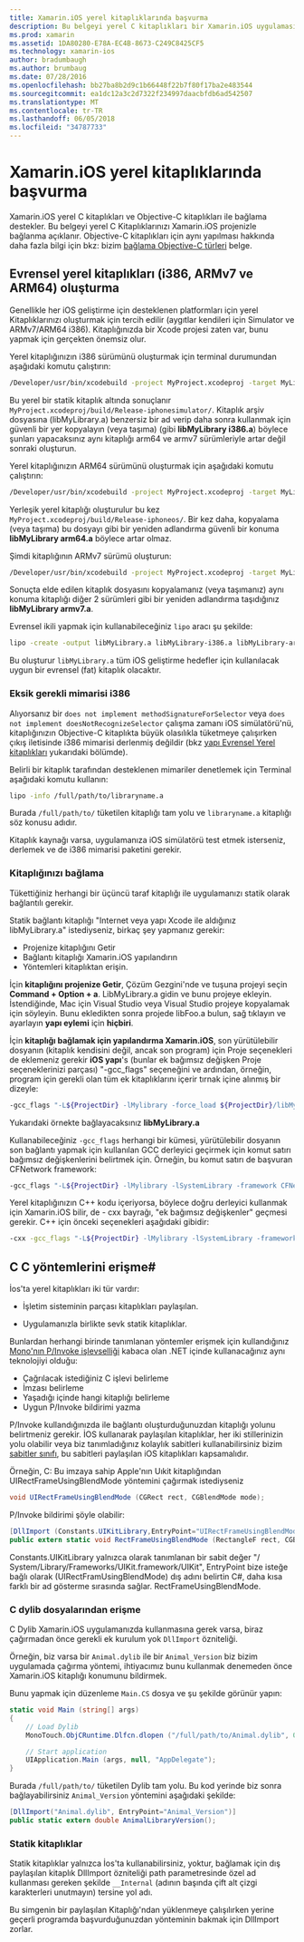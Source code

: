 ```yaml
---
title: Xamarin.iOS yerel kitaplıklarında başvurma
description: Bu belgeyi yerel C kitaplıkları bir Xamarin.iOS uygulamasına bağlamak nasıl açıklanır. Evrensel yerel kitaplıkları ve erişilirken C yöntemlerini C# ' dan nasıl oluşturulacağını açıklar.
ms.prod: xamarin
ms.assetid: 1DA80280-E78A-EC4B-8673-C249C8425CF5
ms.technology: xamarin-ios
author: bradumbaugh
ms.author: brumbaug
ms.date: 07/28/2016
ms.openlocfilehash: bb27ba8b2d9c1b66448f22b7f80f17ba2e483544
ms.sourcegitcommit: ea1dc12a3c2d7322f234997daacbfdb6ad542507
ms.translationtype: MT
ms.contentlocale: tr-TR
ms.lasthandoff: 06/05/2018
ms.locfileid: "34787733"
---
```

# <a name="referencing-native-libraries-in-xamarinios"></a>Xamarin.iOS yerel kitaplıklarında başvurma

Xamarin.iOS yerel C kitaplıkları ve Objective-C kitaplıkları ile bağlama destekler. Bu belgeyi yerel C Kitaplıklarınızı Xamarin.iOS projenizle bağlanma açıklanır. Objective-C kitaplıkları için aynı yapılması hakkında daha fazla bilgi için bkz: bizim [bağlama Objective-C türleri](~/ios/platform/binding-objective-c/index.md) belge.

<a name="building_native" />

## <a name="building-universal-native-libraries-i386-armv7-and-arm64"></a>Evrensel yerel kitaplıkları (i386, ARMv7 ve ARM64) oluşturma

Genellikle her iOS geliştirme için desteklenen platformları için yerel Kitaplıklarınızı oluşturmak için tercih edilir (aygıtlar kendileri için Simulator ve ARMv7/ARM64 i386). Kitaplığınızda bir Xcode projesi zaten var, bunu yapmak için gerçekten önemsiz olur.

Yerel kitaplığınızın i386 sürümünü oluşturmak için terminal durumundan aşağıdaki komutu çalıştırın:

```bash
/Developer/usr/bin/xcodebuild -project MyProject.xcodeproj -target MyLibrary -sdk iphonesimulator -arch i386 -configuration Release clean build
```

Bu yerel bir statik kitaplık altında sonuçlanır `MyProject.xcodeproj/build/Release-iphonesimulator/`. Kitaplık arşiv dosyasına (libMyLibrary.a) benzersiz bir ad verip daha sonra kullanmak için güvenli bir yer kopyalayın (veya taşıma) (gibi **libMyLibrary i386.a**) böylece şunları yapacaksınız aynı kitaplığı arm64 ve armv7 sürümleriyle artar değil sonraki oluşturun.

Yerel kitaplığınızın ARM64 sürümünü oluşturmak için aşağıdaki komutu çalıştırın:

```bash
/Developer/usr/bin/xcodebuild -project MyProject.xcodeproj -target MyLibrary -sdk iphoneos -arch arm64 -configuration Release clean build
```

Yerleşik yerel kitaplığı oluşturulur bu kez `MyProject.xcodeproj/build/Release-iphoneos/`. Bir kez daha, kopyalama (veya taşıma) bu dosyayı gibi bir yeniden adlandırma güvenli bir konuma **libMyLibrary arm64.a** böylece artar olmaz.

Şimdi kitaplığının ARMv7 sürümü oluşturun:

```bash
/Developer/usr/bin/xcodebuild -project MyProject.xcodeproj -target MyLibrary -sdk iphoneos -arch armv7 -configuration Release clean build
```

Sonuçta elde edilen kitaplık dosyasını kopyalamanız (veya taşımanız) aynı konuma kitaplığı diğer 2 sürümleri gibi bir yeniden adlandırma taşıdığınız **libMyLibrary armv7.a**.

Evrensel ikili yapmak için kullanabileceğiniz `lipo` aracı şu şekilde:

```bash
lipo -create -output libMyLibrary.a libMyLibrary-i386.a libMyLibrary-arm64.a libMyLibrary-armv7.a
```

Bu oluşturur `libMyLibrary.a` tüm iOS geliştirme hedefler için kullanılacak uygun bir evrensel (fat) kitaplık olacaktır.


### <a name="missing-required-architecture-i386"></a>Eksik gerekli mimarisi i386

Alıyorsanız bir `does not implement methodSignatureForSelector` veya `does not implement doesNotRecognizeSelector` çalışma zamanı iOS simülatörü'nü, kitaplığınızın Objective-C kitaplıkta büyük olasılıkla tüketmeye çalışırken çıkış iletisinde i386 mimarisi derlenmiş değildir (bkz [yapı Evrensel Yerel kitaplıkları](#building_native) yukarıdaki bölümde).

Belirli bir kitaplık tarafından desteklenen mimariler denetlemek için Terminal aşağıdaki komutu kullanın:

```bash
lipo -info /full/path/to/libraryname.a
```

Burada `/full/path/to/` tüketilen kitaplığı tam yolu ve `libraryname.a` kitaplığı söz konusu adıdır.

Kitaplık kaynağı varsa, uygulamanıza iOS simülatörü test etmek isterseniz, derlemek ve de i386 mimarisi paketini gerekir.

### <a name="linking-your-library"></a>Kitaplığınızı bağlama

Tükettiğiniz herhangi bir üçüncü taraf kitaplığı ile uygulamanızı statik olarak bağlantılı gerekir. 

Statik bağlantı kitaplığı "Internet veya yapı Xcode ile aldığınız libMyLibrary.a" istediyseniz, birkaç şey yapmanız gerekir:

-  Projenize kitaplığını Getir
-  Bağlantı kitaplığı Xamarin.iOS yapılandırın
-  Yöntemleri kitaplıktan erişin.


İçin **kitaplığını projenize Getir**, Çözüm Gezgini'nde ve tuşuna projeyi seçin **Command + Option + a**. LibMyLibrary.a gidin ve bunu projeye ekleyin. İstendiğinde, Mac için Visual Studio veya Visual Studio projeye kopyalamak için söyleyin. Bunu ekledikten sonra projede libFoo.a bulun, sağ tıklayın ve ayarlayın **yapı eylemi** için **hiçbiri**.

İçin **kitaplığı bağlamak için yapılandırma Xamarin.iOS**, son yürütülebilir dosyanın (kitaplık kendisini değil, ancak son program) için Proje seçenekleri de eklemeniz gerekir **iOS yapı**'s (bunlar ek bağımsız değişken Proje seçeneklerinizi parçası) "-gcc_flags" seçeneğini ve ardından, örneğin, program için gerekli olan tüm ek kitaplıklarını içerir tırnak içine alınmış bir dizeyle:

```bash
-gcc_flags "-L${ProjectDir} -lMylibrary -force_load ${ProjectDir}/libMyLibrary.a"
```

Yukarıdaki örnekte bağlayacaksınız **libMyLibrary.a**

Kullanabileceğiniz `-gcc_flags` herhangi bir kümesi, yürütülebilir dosyanın son bağlantı yapmak için kullanılan GCC derleyici geçirmek için komut satırı bağımsız değişkenlerini belirtmek için. Örneğin, bu komut satırı de başvuran CFNetwork framework:

```bash
-gcc_flags "-L${ProjectDir} -lMylibrary -lSystemLibrary -framework CFNetwork -force_load ${ProjectDir}/libMyLibrary.a"
```

Yerel kitaplığınızın C++ kodu içeriyorsa, böylece doğru derleyici kullanmak için Xamarin.iOS bilir, de - cxx bayrağı, "ek bağımsız değişkenler" geçmesi gerekir. C++ için önceki seçenekleri aşağıdaki gibidir:

```bash
-cxx -gcc_flags "-L${ProjectDir} -lMylibrary -lSystemLibrary -framework CFNetwork -force_load ${ProjectDir}/libMyLibrary.a"
```

<a name="Accessing_C_Methods_from_C#" />

## <a name="accessing-c-methods-from-c35"></a>C C yöntemlerini erişme&#35;

İos'ta yerel kitaplıkları iki tür vardır:

-  İşletim sisteminin parçası kitaplıkları paylaşılan.

-  Uygulamanızla birlikte sevk statik kitaplıklar.


Bunlardan herhangi birinde tanımlanan yöntemler erişmek için kullandığınız [Mono'nın P/Invoke işlevselliği](http://www.mono-project.com/docs/advanced/pinvoke/) kabaca olan .NET içinde kullanacağınız aynı teknolojiyi olduğu:

-  Çağrılacak istediğiniz C işlevi belirleme
-  İmzası belirleme
-  Yaşadığı içinde hangi kitaplığı belirleme
-  Uygun P/Invoke bildirimi yazma


P/Invoke kullandığınızda ile bağlantı oluşturduğunuzdan kitaplığı yolunu belirtmeniz gerekir. İOS kullanarak paylaşılan kitaplıklar, her iki stillerinizin yolu olabilir veya biz tanımladığınız kolaylık sabitleri kullanabilirsiniz bizim [sabitler sınıfı](https://developer.xamarin.com/api/type/Constants/), bu sabitleri paylaşılan iOS kitaplıkları kapsamalıdır.

Örneğin, C: Bu imzaya sahip Apple'nın Uıkit kitaplığından UIRectFrameUsingBlendMode yöntemini çağırmak istediyseniz

```csharp
void UIRectFrameUsingBlendMode (CGRect rect, CGBlendMode mode);
```

P/Invoke bildirimi şöyle olabilir:

```csharp
[DllImport (Constants.UIKitLibrary,EntryPoint="UIRectFrameUsingBlendMode")]
public extern static void RectFrameUsingBlendMode (RectangleF rect, CGBlendMode blendMode);
```

Constants.UIKitLibrary yalnızca olarak tanımlanan bir sabit değer "/ System/Library/Frameworks/UIKit.framework/UIKit", EntryPoint bize isteğe bağlı olarak (UIRectFramUsingBlendMode) dış adını belirtin C#, daha kısa farklı bir ad gösterme sırasında sağlar. RectFrameUsingBlendMode.

<a name="Accessing_C_Dylibs" />

### <a name="accessing-c-dylibs"></a>C dylib dosyalarından erişme

C Dylib Xamarin.iOS uygulamanızda kullanmasına gerek varsa, biraz çağırmadan önce gerekli ek kurulum yok `DllImport` özniteliği.

Örneğin, biz varsa bir `Animal.dylib` ile bir `Animal_Version` biz bizim uygulamada çağırma yöntemi, ihtiyacımız bunu kullanmak denemeden önce Xamarin.iOS kitaplığı konumunu bildirmek.

Bunu yapmak için düzenleme `Main.CS` dosya ve şu şekilde görünür yapın:

```csharp
static void Main (string[] args)
{
    // Load Dylib
    MonoTouch.ObjCRuntime.Dlfcn.dlopen ("/full/path/to/Animal.dylib", 0);

    // Start application
    UIApplication.Main (args, null, "AppDelegate");
}
```

Burada `/full/path/to/` tüketilen Dylib tam yolu. Bu kod yerinde biz sonra bağlayabilirsiniz `Animal_Version` yöntemini aşağıdaki şekilde:

```csharp
[DllImport("Animal.dylib", EntryPoint="Animal_Version")]
public static extern double AnimalLibraryVersion();
```

<a name="Static_Libraries" />

### <a name="static-libraries"></a>Statik kitaplıklar

Statik kitaplıklar yalnızca İos'ta kullanabilirsiniz, yoktur, bağlamak için dış paylaşılan kitaplık DllImport özniteliği path parametresinde özel ad kullanması gereken şekilde `__Internal` (adının başında çift alt çizgi karakterleri unutmayın) tersine yol adı.

Bu simgenin bir paylaşılan Kitaplığı'ndan yüklenmeye çalışılırken yerine geçerli programda başvurduğunuzdan yönteminin bakmak için DllImport zorlar.

